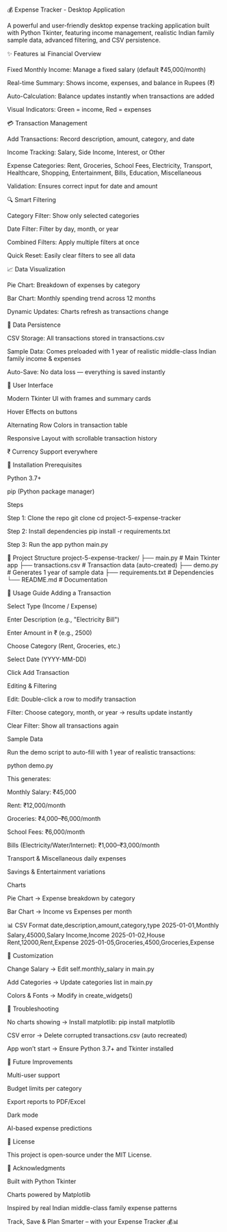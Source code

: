 💰 Expense Tracker - Desktop Application

A powerful and user-friendly desktop expense tracking application built with Python Tkinter, featuring income management, realistic Indian family sample data, advanced filtering, and CSV persistence.

✨ Features 📊 Financial Overview

Fixed Monthly Income: Manage a fixed salary (default ₹45,000/month)

Real-time Summary: Shows income, expenses, and balance in Rupees (₹)

Auto-Calculation: Balance updates instantly when transactions are added

Visual Indicators: Green = income, Red = expenses

💳 Transaction Management

Add Transactions: Record description, amount, category, and date

Income Tracking: Salary, Side Income, Interest, or Other

Expense Categories: Rent, Groceries, School Fees, Electricity, Transport, Healthcare, Shopping, Entertainment, Bills, Education, Miscellaneous

Validation: Ensures correct input for date and amount

🔍 Smart Filtering

Category Filter: Show only selected categories

Date Filter: Filter by day, month, or year

Combined Filters: Apply multiple filters at once

Quick Reset: Easily clear filters to see all data

📈 Data Visualization

Pie Chart: Breakdown of expenses by category

Bar Chart: Monthly spending trend across 12 months

Dynamic Updates: Charts refresh as transactions change

💾 Data Persistence

CSV Storage: All transactions stored in transactions.csv

Sample Data: Comes preloaded with 1 year of realistic middle-class Indian family income & expenses

Auto-Save: No data loss — everything is saved instantly

🎨 User Interface

Modern Tkinter UI with frames and summary cards

Hover Effects on buttons

Alternating Row Colors in transaction table

Responsive Layout with scrollable transaction history

₹ Currency Support everywhere

🚀 Installation Prerequisites

Python 3.7+

pip (Python package manager)

Steps

Step 1: Clone the repo
git clone cd project-5-expense-tracker

Step 2: Install dependencies
pip install -r requirements.txt

Step 3: Run the app
python main.py

📁 Project Structure project-5-expense-tracker/ ├── main.py # Main Tkinter app ├── transactions.csv # Transaction data (auto-created) ├── demo.py # Generates 1 year of sample data ├── requirements.txt # Dependencies └── README.md # Documentation

🎯 Usage Guide Adding a Transaction

Select Type (Income / Expense)

Enter Description (e.g., "Electricity Bill")

Enter Amount in ₹ (e.g., 2500)

Choose Category (Rent, Groceries, etc.)

Select Date (YYYY-MM-DD)

Click Add Transaction

Editing & Filtering

Edit: Double-click a row to modify transaction

Filter: Choose category, month, or year → results update instantly

Clear Filter: Show all transactions again

Sample Data

Run the demo script to auto-fill with 1 year of realistic transactions:

python demo.py

This generates:

Monthly Salary: ₹45,000

Rent: ₹12,000/month

Groceries: ₹4,000–₹6,000/month

School Fees: ₹6,000/month

Bills (Electricity/Water/Internet): ₹1,000–₹3,000/month

Transport & Miscellaneous daily expenses

Savings & Entertainment variations

Charts

Pie Chart → Expense breakdown by category

Bar Chart → Income vs Expenses per month

📊 CSV Format date,description,amount,category,type 2025-01-01,Monthly Salary,45000,Salary Income,Income 2025-01-02,House Rent,12000,Rent,Expense 2025-01-05,Groceries,4500,Groceries,Expense

🔧 Customization

Change Salary → Edit self.monthly_salary in main.py

Add Categories → Update categories list in main.py

Colors & Fonts → Modify in create_widgets()

🐛 Troubleshooting

No charts showing → Install matplotlib: pip install matplotlib

CSV error → Delete corrupted transactions.csv (auto recreated)

App won’t start → Ensure Python 3.7+ and Tkinter installed

🚀 Future Improvements

Multi-user support

Budget limits per category

Export reports to PDF/Excel

Dark mode

AI-based expense predictions

📄 License

This project is open-source under the MIT License.

🙏 Acknowledgments

Built with Python Tkinter

Charts powered by Matplotlib

Inspired by real Indian middle-class family expense patterns

Track, Save & Plan Smarter – with your Expense Tracker 💰📊

